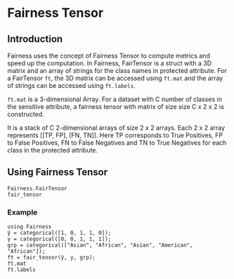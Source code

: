 # Fairness Tensor

## Introduction

Fairness uses the concept of Fairness Tensor to compute metrics and speed up the computation. In Fairness, FairTensor is a struct with a 3D matrix and an array of strings for the class names in protected attribute. For a FairTensor `ft`, the 3D matrix can be accessed using `ft.mat` and the array of strings can be accessed using `ft.labels`.

`ft.mat` is a 3-dimensional Array. For a dataset with C number of classes in the sensitive attribute, a fairness tensor with matrix of size size C x 2 x 2 is constructed.

It is a stack of C 2-dimensional arrays of size 2 x 2 arrays. Each 2 x 2 array represents [[TP, FP], [FN, TN]]. Here TP corresponds to True Positives, FP to False Positives, FN to False Negatives and TN to True Negatives for each class in the protected attribute.

## Using Fairness Tensor


```@docs
Fairness.FairTensor
fair_tensor
```

### Example

```@repl
using Fairness
ŷ = categorical([1, 0, 1, 1, 0]);
y = categorical([0, 0, 1, 1, 1]);
grp = categorical(["Asian", "African", "Asian", "American", "African"]);
ft = fair_tensor(ŷ, y, grp);
ft.mat
ft.labels
```
